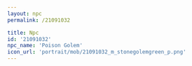 ```yaml
---
layout: npc
permalink: /21091032

title: Npc
id: '21091032'
npc_name: 'Poison Golem'
icon_url: 'portrait/mob/21091032_m_stonegolemgreen_p.png'
---
```

